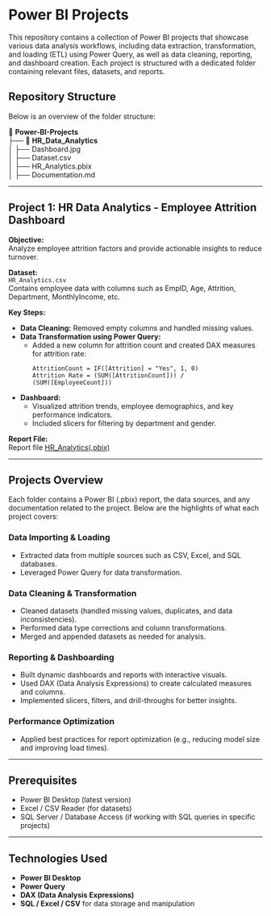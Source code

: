# Power BI Projects  
This repository contains a collection of Power BI projects that showcase various data analysis workflows, including data extraction, transformation, and loading (ETL) using Power Query, as well as data cleaning, reporting, and dashboard creation. Each project is structured with a dedicated folder containing relevant files, datasets, and reports.

## Repository Structure  
Below is an overview of the folder structure:

📂 **Power-BI-Projects**   
├── 📁 **HR_Data_Analytics**  
│   ├── Dashboard.jpg  
│   ├── Dataset.csv  
│   ├── HR_Analytics.pbix  
│   ├── Documentation.md  


---

## Project 1: HR Data Analytics - Employee Attrition Dashboard  

**Objective:**  
Analyze employee attrition factors and provide actionable insights to reduce turnover.

**Dataset:**  
`HR_Analytics.csv`  
Contains employee data with columns such as EmpID, Age, Attrition, Department, MonthlyIncome, etc.

**Key Steps:**  

- **Data Cleaning:** Removed empty columns and handled missing values.  
- **Data Transformation using Power Query:**  
  - Added a new column for attrition count and created DAX measures for attrition rate:  
    ```DAX
    AttritionCount = IF([Attrition] = "Yes", 1, 0)  
    Attrition Rate = (SUM([AttritionCount])) / (SUM([EmployeeCount]))
    ```
- **Dashboard:**  
  - Visualized attrition trends, employee demographics, and key performance indicators.  
  - Included slicers for filtering by department and gender.  

**Report File:**  
Report file [HR_Analytics(.pbix)](https://github.com/Ak-AlphaData/Power-BI-Projects/tree/main/HR-Analytics)  

---

## Projects Overview  
Each folder contains a Power BI (.pbix) report, the data sources, and any documentation related to the project. Below are the highlights of what each project covers:  

### Data Importing & Loading  
- Extracted data from multiple sources such as CSV, Excel, and SQL databases.  
- Leveraged Power Query for data transformation.  

### Data Cleaning & Transformation  
- Cleaned datasets (handled missing values, duplicates, and data inconsistencies).  
- Performed data type corrections and column transformations.  
- Merged and appended datasets as needed for analysis.  

### Reporting & Dashboarding  
- Built dynamic dashboards and reports with interactive visuals.  
- Used DAX (Data Analysis Expressions) to create calculated measures and columns.  
- Implemented slicers, filters, and drill-throughs for better insights.  

### Performance Optimization  
- Applied best practices for report optimization (e.g., reducing model size and improving load times).  

---

## Prerequisites  
- Power BI Desktop (latest version)  
- Excel / CSV Reader (for datasets)  
- SQL Server / Database Access (if working with SQL queries in specific projects)  

---

## Technologies Used  
- **Power BI Desktop**  
- **Power Query**  
- **DAX (Data Analysis Expressions)**  
- **SQL / Excel / CSV** for data storage and manipulation  

